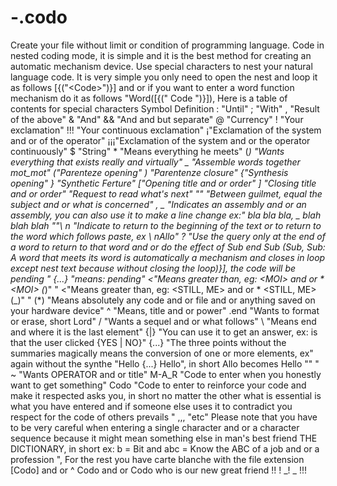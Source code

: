 # -.codo
Create your file without limit or condition of programming language. Code in nested coding mode, it is simple and it is the best method for creating an automatic mechanism device. Use special characters to nest your natural language code. It is very simple you only need to open the nest and loop it as follows [{("&lt;Code>")}] and or if you want to enter a word function mechanism do it as follows "Word([{(" Code ")}]), Here is a table of contents for special characters Symbol Definition : "Until" ; "With" , "Result of the above" &amp; "And" &amp;&amp; "And and but separate" @ "Currency" ! "Your exclamation" !!! "Your continuous exclamation" ¡"Exclamation of the system and or of the operator" ¡¡¡"Exclamation of the system and or the operator continuously" $ "String" * "Means everything he meets" (_) "Wants everything that exists really and virtually" _ "Assemble words together mot_mot" ("Parenteze opening" ) "Parentenze closure" {"Synthesis opening" } "Synthetic Ferture" ["Opening title and or order" ] "Closing title and or order" "Request to read what's next" "" "Between guilmet, equal the subject and or what is concerned" , _ "Indicates an assembly and or an assembly, you can also use it to make a line change ex:" bla bla bla, _ blah blah blah ""\ n "Indicate to return to the beginning of the text or to return to the word which follows paste, ex \ nAllo" ? "Use the query only at the end of a word to return to that word and or do the effect of Sub end Sub (Sub, Sub: A word that meets its word is automatically a mechanism and closes in loop except nest text because without closing the loop)}], the code will be pending " {...} "means: pending" &lt;"Means greater than, eg: &lt;MOI> and or * &lt;MOI> (_)" " &lt;"Means greater than, eg: &lt;STILL, ME> and or * &lt;STILL, ME> (_)" " (*) "Means absolutely any code and or file and or anything saved on your hardware device" ^ "Means, title and or power" .end "Wants to format or erase, short Lord" / "Wants a sequel and or what follows" \ "Means end and where it is the last element" {|} "You can use it to get an answer, ex: is that the user clicked {YES | NO}"  {...} "The three points without the summaries magically means the conversion of one or more elements, ex" again without the synthe "Hello {...} Hello", in short Allo becomes Hello "" " ~ "Wants OPERATOR and or title" M-A_R "Code to enter when you honestly want to get something" Codo "Code to enter to reinforce your code and make it respected asks you, in short no matter the other what is essential is what you have entered and if someone else uses it to contradict you respect for the code of others prevails " ,,, "etc" Please note that you have to be very careful when entering a single character and or a character sequence because it might mean something else in man's best friend THE DICTIONARY, in short ex: b = Bit and abc = Know the ABC of a job and or a profession ", For the rest you have carte blanche with the file extension [Codo] and or ^ Codo and or Codo who is our new great friend !! ! _! _ !!!
